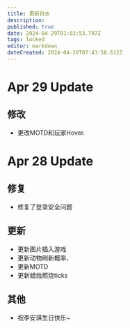 ```yaml
---
title: 更新日志
description: 
published: true
date: 2024-04-29T01:03:53.797Z
tags: locked
editor: markdown
dateCreated: 2024-04-28T07:43:58.612Z
---
```


# Apr 29 Update
## 修改
- 更改MOTD和玩家Hover.

# Apr 28 Update
## 修复
- 修复了登录安全问题
## 更新
- 更新图片插入游戏
- 更新动物刷新概率、
- 更新MOTD
- 更新蜡烛燃烧ticks
## 其他
- 祝李安琪生日快乐~
